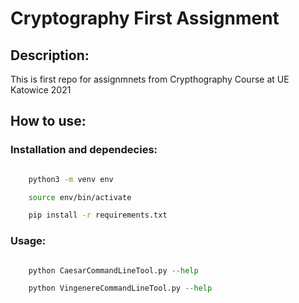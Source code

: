 # Cryptography First Assignment

## Description: 

This is first repo for assignmnets from Crypthography Course at UE Katowice 2021

## How to use:

### Installation and dependecies: 

```bash

    python3 -m venv env

    source env/bin/activate

    pip install -r requirements.txt

```

### Usage:

```python

    python CaesarCommandLineTool.py --help

    python VingenereCommandLineTool.py --help 

```